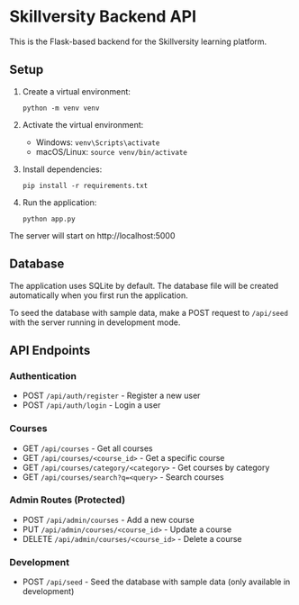 
# Skillversity Backend API

This is the Flask-based backend for the Skillversity learning platform.

## Setup

1. Create a virtual environment:
   ```
   python -m venv venv
   ```

2. Activate the virtual environment:
   - Windows: `venv\Scripts\activate`
   - macOS/Linux: `source venv/bin/activate`

3. Install dependencies:
   ```
   pip install -r requirements.txt
   ```

4. Run the application:
   ```
   python app.py
   ```

The server will start on http://localhost:5000

## Database

The application uses SQLite by default. The database file will be created automatically when you first run the application.

To seed the database with sample data, make a POST request to `/api/seed` with the server running in development mode.

## API Endpoints

### Authentication
- POST `/api/auth/register` - Register a new user
- POST `/api/auth/login` - Login a user

### Courses
- GET `/api/courses` - Get all courses
- GET `/api/courses/<course_id>` - Get a specific course
- GET `/api/courses/category/<category>` - Get courses by category
- GET `/api/courses/search?q=<query>` - Search courses

### Admin Routes (Protected)
- POST `/api/admin/courses` - Add a new course
- PUT `/api/admin/courses/<course_id>` - Update a course
- DELETE `/api/admin/courses/<course_id>` - Delete a course

### Development
- POST `/api/seed` - Seed the database with sample data (only available in development)
